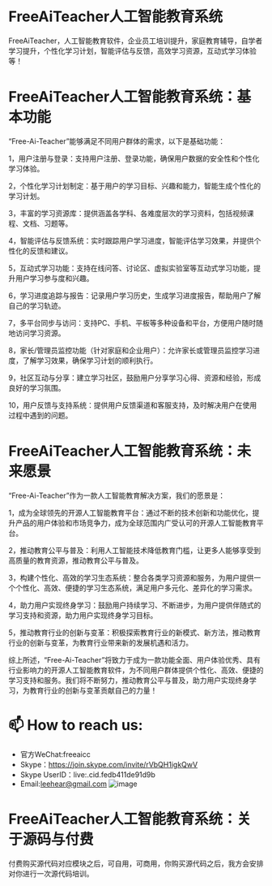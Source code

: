 # FreeAiTeacher人工智能教育系统
FreeAiTeacher，人工智能教育软件，企业员工培训提升，家庭教育辅导，自学者学习提升，个性化学习计划，智能评估与反馈，高效学习资源，互动式学习体验等！

# FreeAiTeacher人工智能教育系统：基本功能

“Free-Ai-Teacher”能够满足不同用户群体的需求，以下是基础功能：

1，用户注册与登录：支持用户注册、登录功能，确保用户数据的安全性和个性化学习体验。
    
2，个性化学习计划制定：基于用户的学习目标、兴趣和能力，智能生成个性化的学习计划。
    
3，丰富的学习资源库：提供涵盖各学科、各难度层次的学习资料，包括视频课程、文档、习题等。
    
4，智能评估与反馈系统：实时跟踪用户学习进度，智能评估学习效果，并提供个性化的反馈和建议。
    
5，互动式学习功能：支持在线问答、讨论区、虚拟实验室等互动式学习功能，提升用户学习参与度和兴趣。
   
6，学习进度追踪与报告：记录用户学习历史，生成学习进度报告，帮助用户了解自己的学习轨迹。
    
7，多平台同步与访问：支持PC、手机、平板等多种设备和平台，方便用户随时随地访问学习资源。
    
8，家长/管理员监控功能（针对家庭和企业用户）：允许家长或管理员监控学习进度，了解学习效果，确保学习计划的顺利执行。
   
9，社区互动与分享：建立学习社区，鼓励用户分享学习心得、资源和经验，形成良好的学习氛围。
    
10，用户反馈与支持系统：提供用户反馈渠道和客服支持，及时解决用户在使用过程中遇到的问题。

# FreeAiTeacher人工智能教育系统：未来愿景

“Free-Ai-Teacher”作为一款人工智能教育解决方案，我们的愿景是：

1，成为全球领先的开源人工智能教育平台：通过不断的技术创新和功能优化，提升产品的用户体验和市场竞争力，成为全球范围内广受认可的开源人工智能教育平台。

2，推动教育公平与普及：利用人工智能技术降低教育门槛，让更多人能够享受到高质量的教育资源，推动教育公平与普及。

3，构建个性化、高效的学习生态系统：整合各类学习资源和服务，为用户提供一个个性化、高效、便捷的学习生态系统，满足用户多元化、差异化的学习需求。
    
4，助力用户实现终身学习：鼓励用户持续学习、不断进步，为用户提供伴随式的学习支持和资源，助力用户实现终身学习目标。
    
5，推动教育行业的创新与变革：积极探索教育行业的新模式、新方法，推动教育行业的创新与变革，为教育行业带来新的发展机遇和活力。

综上所述，“Free-Ai-Teacher”将致力于成为一款功能全面、用户体验优秀、具有行业影响力的开源人工智能教育软件，为不同用户群体提供个性化、高效、便捷的学习支持和服务。我们将不断努力，推动教育公平与普及，助力用户实现终身学习，为教育行业的创新与变革贡献自己的力量！

# 📫 How to reach us:
- 官方WeChat:freeaicc
- Skype：https://join.skype.com/invite/rVbQH1igkQwV
- Skype UserID：live:.cid.fedb411de91d9b
- Email:leehear@gmail.com 
![image](https://github.com/user-attachments/assets/1da1fbaa-6da9-4b7f-99b9-f9ac6a5bfa39)

# FreeAiTeacher人工智能教育系统：关于源码与付费
付费购买源代码对应模块之后，可自用，可商用，你购买源代码之后，我方会安排对你进行一次源代码培训。
